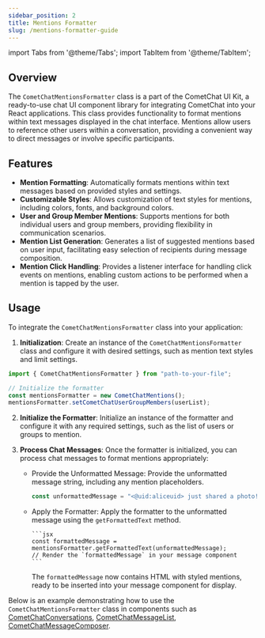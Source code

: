 ```yaml
---
sidebar_position: 2
title: Mentions Formatter
slug: /mentions-formatter-guide
---
```


import Tabs from '@theme/Tabs';
import TabItem from '@theme/TabItem';

## Overview

The `CometChatMentionsFormatter` class is a part of the CometChat UI Kit, a ready-to-use chat UI component library for integrating CometChat into your React applications. This class provides functionality to format mentions within text messages displayed in the chat interface. Mentions allow users to reference other users within a conversation, providing a convenient way to direct messages or involve specific participants.

## Features

- **Mention Formatting**: Automatically formats mentions within text messages based on provided styles and settings.
- **Customizable Styles**: Allows customization of text styles for mentions, including colors, fonts, and background colors.
- **User and Group Member Mentions**: Supports mentions for both individual users and group members, providing flexibility in communication scenarios.
- **Mention List Generation**: Generates a list of suggested mentions based on user input, facilitating easy selection of recipients during message composition.
- **Mention Click Handling**: Provides a listener interface for handling click events on mentions, enabling custom actions to be performed when a mention is tapped by the user.

## Usage

To integrate the `CometChatMentionsFormatter` class into your application:

1. **Initialization**: Create an instance of the `CometChatMentionsFormatter` class and configure it with desired settings, such as mention text styles and limit settings.

```javascript
import { CometChatMentionsFormatter } from "path-to-your-file";

// Initialize the formatter
const mentionsFormatter = new CometChatMentions();
mentionsFormatter.setCometChatUserGroupMembers(userList);
```

2.  **Initialize the Formatter**: Initialize an instance of the formatter and configure it with any required settings, such as the list of users or groups to mention.

3.  **Process Chat Messages**: Once the formatter is initialized, you can process chat messages to format mentions appropriately:

    - Provide the Unformatted Message: Provide the unformatted message string, including any mention placeholders.

      ```jsx
      const unformattedMessage = "<@uid:aliceuid> just shared a photo!";
      ```

    - Apply the Formatter: Apply the formatter to the unformatted message using the `getFormattedText` method.

          ```jsx
          const formattedMessage = mentionsFormatter.getFormattedText(unformattedMessage);
          // Render the `formattedMessage` in your message component
          ```

      The `formattedMessage` now contains HTML with styled mentions, ready to be inserted into your message component for display.

Below is an example demonstrating how to use the `CometChatMentionsFormatter` class in components such as [CometChatConversations](conversations), [CometChatMessageList](message-list), [CometChatMessageComposer](message-composer).
